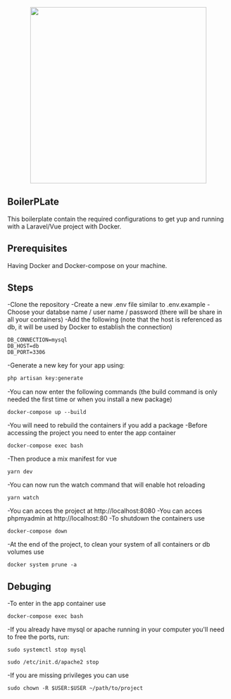 <p align="center"><img src="https://res.cloudinary.com/dtfbvvkyp/image/upload/v1566331377/laravel-logolockup-cmyk-red.svg" width="400"></p>


## BoilerPLate

This boilerplate contain the required configurations to get yup and running with a Laravel/Vue project with Docker.

## Prerequisites

Having Docker and Docker-compose on your machine.

## Steps

-Clone the repository
-Create a new .env file similar to .env.example
-Choose your databse name / user name / password (there will be share in all your containers)
-Add the following (note that the host is referenced as db, it will be used by Docker to establish the connection)
```
DB_CONNECTION=mysql
DB_HOST=db
DB_PORT=3306
```
-Generate a new key for your app using:
```sh
php artisan key:generate
```
-You can now enter the following commands (the build command is only needed the first time or when you install a new package)
```
docker-compose up --build
```
-You will need to rebuild the containers if you add a package
-Before accessing the project you need to enter the app container
```
docker-compose exec bash
```
-Then produce a mix manifest for vue
```
yarn dev
```
-You can now run the watch command that will enable hot reloading
```
yarn watch
```
-You can acces the project at http://localhost:8080
-You can acces phpmyadmin at http://localhost:80
-To shutdown the containers use
```
docker-compose down
```
-At the end of the project, to clean your system of all containers or db volumes use
```
docker system prune -a
```

## Debuging

-To enter in the app container use
```
docker-compose exec bash
```
-If you already have mysql or apache running in your computer you'll need to free the ports, run:
```
sudo systemctl stop mysql
```
```
sudo /etc/init.d/apache2 stop
```
-If you are missing privileges you can use
```
sudo chown -R $USER:$USER ~/path/to/project
```
